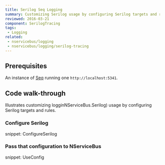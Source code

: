 ```yaml
---
title: Serilog Seq Logging
summary: Customizing Serilog usage by configuring Serilog targets and rules.
reviewed: 2016-03-21
component: SerilogTracing
tags:
 - Logging
related:
 - nservicebus/logging
 - nservicebus/logging/serilog-tracing
---
```


## Prerequisites

An instance of [Seq](https://getseq.net/) running one `http://localhost:5341`.


## Code walk-through

Illustrates customizing logginNServiceBus.Serilog) usage by configuring Serilog targets and rules.


### Configure Serilog

snippet: ConfigureSerilog


### Pass that configuration to NServiceBus

snippet: UseConfig
